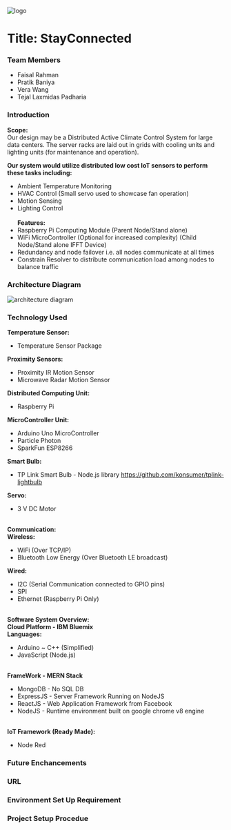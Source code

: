 
![logo](https://user-images.githubusercontent.com/10326883/36414375-e9339856-15d6-11e8-9bbd-035581f8416e.jpg)
<h1>Title: StayConnected</h1>

<h3>Team Members</h3>

- Faisal Rahman <br/>
- Pratik Baniya <br/>
- Vera Wang <br/>
- Tejal Laxmidas Padharia <br/>           

<h3>Introduction</h3>
<p>
<strong>Scope:</strong> <br/>
Our design may be a Distributed Active Climate Control System for large data centers. The server racks are laid out in grids with cooling units and lighting units (for maintenance and operation). <br/>

<strong>Our system would utilize distributed low cost IoT sensors to perform these tasks including: </strong> <br/>
- Ambient Temperature Monitoring <br/>
- HVAC Control (Small servo used to showcase fan operation) <br/>
- Motion Sensing <br/>
- Lighting Control <br/><br/>
<strong>Features: </strong><br/>
- Raspberry Pi Computing Module (Parent Node/Stand alone) <br/>
- WiFi MicroController (Optional for increased complexity) (Child Node/Stand alone IFFT Device) <br/>
- Redundancy and node failover i.e. all nodes communicate at all times <br/>
- Constrain Resolver to distribute communication load among nodes to balance traffic <br/>
</p>

<h3>Architecture Diagram</h3>

![architecture diagram](https://user-images.githubusercontent.com/10326883/36414464-346e6648-15d7-11e8-855d-7d48fbc70ca2.jpg)

<h3>Technology Used</h3>
<strong>Temperature Sensor:</strong><br/>

- Temperature Sensor Package <br/>

<strong>Proximity Sensors: </strong><br/>

- Proximity IR Motion Sensor <br/>
- Microwave Radar Motion Sensor <br/>

<strong>Distributed Computing Unit:</strong><br/>

- Raspberry Pi

<strong>MicroController Unit:</strong><br/>

- Arduino Uno MicroController <br/>
- Particle Photon <br/>
- SparkFun ESP8266 <br/>

<strong>Smart Bulb:</strong><br/>

- TP Link Smart Bulb - Node.js library https://github.com/konsumer/tplink-lightbulb <br/>

<strong>Servo: </strong><br/>

- 3 V DC Motor<br/>
<br/>
<strong>Communication:</strong><br/>
<strong>Wireless:</strong><br/>

- WiFi (Over TCP/IP) <br/>
- Bluetooth Low Energy (Over Bluetooth LE broadcast) <br/>

<strong>Wired:</strong><br/>

- I2C (Serial Communication connected to GPIO pins) <br/>
- SPI <br/>
- Ethernet (Raspberry Pi Only)<br/>
<br/>
<strong>Software System Overview:</strong><br/>
<strong>Cloud Platform - IBM Bluemix </strong><br/>
<strong>Languages: </strong><br/>

- Arduino ~ C++ (Simplified) <br/>
- JavaScript (Node.js) <br/>
<br/>
<strong>FrameWork - MERN Stack </strong> <br/>

- MongoDB - No SQL DB <br/>
- ExpressJS - Server Framework Running on NodeJS <br/>
- ReactJS - Web Application Framework from Facebook <br/>
- NodeJS - Runtime environment built on google chrome v8 engine <br/>
<br/>
<strong>IoT Framework (Ready Made): </strong><br/>

- Node Red <br/>

<h3>Future Enchancements</h3>

<h3>URL</h3>

<h3>Environment Set Up Requirement</h3>

<h3>Project Setup Procedue</h3>

